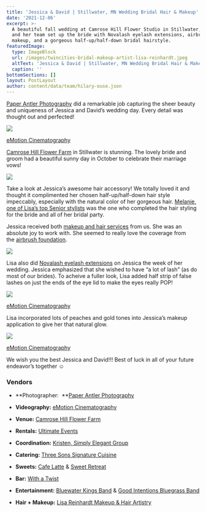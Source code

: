 ```yaml
---
title: 'Jessica & David | Stillwater, MN Wedding Bridal Hair & Makeup'
date: '2021-12-06'
excerpt: >-
  A beautiful fall wedding at Camrose Hill Flower Studio in Stillwater, MN. Lisa
  and her team set up the bride with Novalash eyelash extensions, airbrush
  makeup, and a gorgeous half-up/half-down bridal hairstyle.
featuredImage:
  type: ImageBlock
  url: /images/twincities-bridal-makeup-artist-lisa-reinhardt.jpeg
  altText: 'Jessica & David | Stillwater, MN Wedding Bridal Hair & Makeup'
  caption: ''
bottomSections: []
layout: PostLayout
author: content/data/team/hilary-ouse.json
---
```

[Paper Antler Photography](http://www.paperantler.com/) did a remarkable job capturing the sheer beauty and uniqueness of Jessica and David’s wedding day. Every detail was thought out and perfected!

![](/images/twincities-bridal-hair-stylist-lisa-reinhardt.jpeg)

[eMotion Cinematography](http://www.emotionblog.com/)

[Camrose Hill Flower Farm](http://camrosehillflowers.com/) in Stillwater is stunning. The lovely bride and groom had a beautiful sunny day in October to celebrate their marriage vows!

![](/images/twin-cities-bridal-makeup-artist-683x1024.jpeg)

Take a look at Jessica’s awesome hair accessory! We totally loved it and thought it complimented her chosen half-up/half-down hair style impeccably, especially with the natural color of her gorgeous hair. [Melanie, one of Lisa’s top Senior stylists](https://www.twincitiesmakeup.com/photos/on-location-team-photos/) was the one who completed the hair styling for the bride and all of her bridal party.

Jessica received both [makeup and hair services](https://www.twincitiesmakeup.com/bridal-makeup-and-hair-styling/) from us. She was an absolute joy to work with. She seemed to really love the coverage from the [airbrush foundation](https://www.twincitiesmakeup.com/professional-airbrush-makeup-artist/).

![](/images/twin-cities-makeup-bridal-artist.jpeg)

Lisa also did [Novalash eyelash extensions](https://www.twincitiesmakeup.com/eyelash-extensions/) on Jessica the week of her wedding. Jessica emphasized that she wished to have “a lot of lash” (as do most of our brides). To acheive a fuller look, Lisa added half strip of false lashes on just the ends of the eye lid to make the eyes really POP!

![](/images/twincities-bridal-makeup-lisa-reinhardt.jpeg)

[eMotion Cinematography](http://www.emotionblog.com/)

Lisa incorporated lots of peaches and gold tones into Jessica’s makeup application to give her that natural glow.

![](/images/twincities-bridal-makeup-artist-lisa-reinhardt-4af66833.jpeg)

[eMotion Cinematography](http://www.emotionblog.com/)

We wish you the best Jessica and David!!! Best of luck in all of your future endeavor’s together ☺

### Vendors

*   **Photographer:  **[Paper Antler Photography](http://www.paperantler.com/)

*   **Videography:** [eMotion Cinematography](https://vimeo.com/154342690)

*   **Venue:** [Camrose Hill Flower Farm](http://camrosehillflowers.com/)

*   **Rentals:** [Ultimate Events](http://www.ue-mn.com/)

*   **Coordination:** [Kristen, Simply Elegant Group](http://thesimplyelegantgroup.com/blog/2016/4/26/dave-jess-camrose-hill-wedding)

*   **Catering:** [Three Sons Signature Cuisine](http://threesonskitchen.com/)

*   **Sweets:** [Cafe Latte](http://www.cafelatte.com/) & [Sweet Retreat](http://thesweetretreatmn.com/index.html)

*   **Bar:** [With a Twist](http://minneapolis.twistbartendingservice.com/)

*   **Entertainment:** [Bluewater Kings Band](http://www.bluewaterkingsband.com/) & [Good Intentions Bluegrass Band](http://www.thegoodintentionsbluegrassband.com/)

*   **Hair + Makeup:** [Lisa Reinhardt Makeup & Hair Artistry](https://www.twincitiesmakeup.com/contact/)

